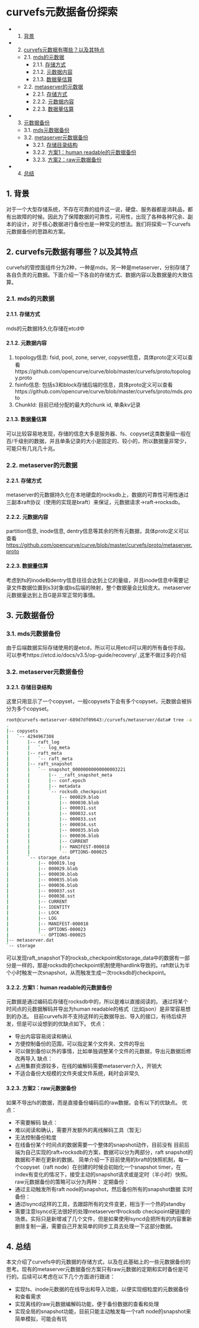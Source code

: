 # curvefs元数据备份探索

<!-- vscode-markdown-toc -->
* 1. [背景](#)
* 2. [curvefs元数据有哪些？以及其特点](#curvefs)
	* 2.1. [mds的元数据](#mds)
		* 2.1.1. [存储方式](#-1)
		* 2.1.2. [元数据内容](#-1)
		* 2.1.3. [数据量估算](#-1)
	* 2.2. [metaserver的元数据](#metaserver)
		* 2.2.1. [存储方式](#-1)
		* 2.2.2. [元数据内容](#-1)
		* 2.2.3. [数据量估算](#-1)
* 3. [元数据备份](#-1)
	* 3.1. [mds元数据备份](#mds-1)
	* 3.2. [metaserver元数据备份](#metaserver-1)
		* 3.2.1. [存储目录结构](#-1)
		* 3.2.2. [方案1：human readable的元数据备份](#1humanreadable)
		* 3.2.3. [方案2：raw元数据备份](#2raw)
* 4. [总结](#-1)

<!-- vscode-markdown-toc-config
	numbering=true
	autoSave=true
	/vscode-markdown-toc-config -->
<!-- /vscode-markdown-toc -->

##  1. <a name=''></a>背景

对于一个大型存储系统，不存在可靠的组件这一说，硬盘、服务器都是消耗品，都有出故障的时候。因此为了保障数据的可靠性，可用性，出现了各种各种冗余、副本的设计，对于核心数据进行备份也是一种常见的想法。我们将探索一下curvefs元数据备份的思路和方案。

##  2. <a name='curvefs'></a>curvefs元数据有哪些？以及其特点

curvefs的管控面组件分为2种，一种是mds，另一种是metaserver，分别存储了各自负责的元数据。下面介绍一下各自的存储方式、数据内容以及数据量的大致估算。

###  2.1. <a name='mds'></a>mds的元数据

####  2.1.1. <a name='-1'></a>存储方式

mds的元数据持久化存储在etcd中

####  2.1.2. <a name='-1'></a>元数据内容

1. topology信息: fsid, pool, zone, server, copyset信息，具体proto定义可以查看https://github.com/opencurve/curve/blob/master/curvefs/proto/topology.proto
2. fsinfo信息: 包括s3和block存储后端的信息，具体proto定义可以查看https://github.com/opencurve/curve/blob/master/curvefs/proto/mds.proto
3. ChunkId: 目前已经分配的最大的chunk id, 单条kv记录

####  2.1.3. <a name='-1'></a>数据量估算

可以比较容易地发现，存储的信息大多是服务器、fs、copyset这类数量级一般在百/千级别的数据，并且单条记录的大小是固定的、较小的，所以数据量非常少，可能只有几兆几十兆。

###  2.2. <a name='metaserver'></a>metaserver的元数据

####  2.2.1. <a name='-1'></a>存储方式

metaserver的元数据持久化在本地硬盘的rocksdb上，数据的可靠性可用性通过三副本raft协议（使用的实现是braft）来保证，元数据请求->raft->rocksdb。

####  2.2.2. <a name='-1'></a>元数据内容

partition信息, inode信息, dentry信息等其余的所有元数据，具体proto定义可以查看 https://github.com/opencurve/curve/blob/master/curvefs/proto/metaserver.proto

####  2.2.3. <a name='-1'></a>数据量估算

考虑到fs的inode和dentry信息往往会达到上亿的量级，并且inode信息中需要记录文件数据位置到s3对象或bs后端的映射，整个数据量会比较庞大。metaserver元数据量达到上百G是非常正常的事情。

##  3. <a name='-1'></a>元数据备份

###  3.1. <a name='mds-1'></a>mds元数据备份

由于后端数据实际存储使用的是etcd，所以可以用etcd可以用的所有备份手段。
可以参考https://etcd.io/docs/v3.5/op-guide/recovery/ ,这里不做过多的介绍

###  3.2. <a name='metaserver-1'></a>metaserver元数据备份

####  3.2.1. <a name='-1'></a>存储目录结构

这里只用显示了一个copyset，一般copysets下会有多个copyset，元数据会被拆分为多个copyset。
``` bash
root@curvefs-metaserver-689d7df09643:/curvefs/metaserver/data# tree -a
.
|-- copysets
|   `-- 4294967308
|       |-- raft_log
|       |   `-- log_meta
|       |-- raft_meta
|       |   `-- raft_meta
|       |-- raft_snapshot
|       |   `-- snapshot_00000000000000003221
|       |       |-- __raft_snapshot_meta
|       |       |-- conf.epoch
|       |       |-- metadata
|       |       `-- rocksdb_checkpoint
|       |           |-- 000029.blob
|       |           |-- 000030.blob
|       |           |-- 000031.sst
|       |           |-- 000032.sst
|       |           |-- 000033.sst
|       |           |-- 000034.sst
|       |           |-- 000035.blob
|       |           |-- 000036.blob
|       |           |-- CURRENT
|       |           |-- MANIFEST-000018
|       |           `-- OPTIONS-000025
|       `-- storage_data
|           |-- 000019.log
|           |-- 000029.blob
|           |-- 000030.blob
|           |-- 000035.blob
|           |-- 000036.blob
|           |-- 000037.sst
|           |-- 000038.sst
|           |-- CURRENT
|           |-- IDENTITY
|           |-- LOCK
|           |-- LOG
|           |-- MANIFEST-000018
|           |-- OPTIONS-000023
|           `-- OPTIONS-000025
|-- metaserver.dat
`-- storage
```
可以发现raft_snapshot下的rocksb_checkpoint和storage_data中的数据有一部分是一样的，那是rocksdb的checkpoint机制使用hardlink导致的。raft默认为半个小时触发一次snapshot，从而触发生成一次rocksdb的checkpoint。

####  3.2.2. <a name='1humanreadable'></a>方案1：human readable的元数据备份

元数据是通过编码后存储在rocksdb中的，所以是难以直接阅读的。
通过将某个时间点的元数据解码并导出为human readable的格式（比如json）是非常容易想到的办法。
目前curvefs并不支持这样的元数据导出、导入的接口，有待后续开发，但是可以设想到的优缺点如下。
优点：
- 导出内容容易阅读和确认
- 方便控制备份的范围，可以指定某个文件夹、文件的导出
- 可以做到备份以外的事情，比如单独调整某个文件的元数据，导出元数据后修改再导入
缺点：
- 占用集群资源较多，在线的编解码需要metaserver介入，开销大
- 不适合备份大规模的文件夹或文件系统，耗时会非常久

####  3.2.3. <a name='2raw'></a>方案2：raw元数据备份

如果不导出fs的数据，而是直接备份编码后的raw数据，会有以下的优缺点。
优点：
- 不需要解码
缺点：
- 难以阅读和确认，需要开发额外的离线解码工具（暂无）
- 无法控制备份粒度
- 在线备份某个时间点的数据需要一个整体的snapshot动作，目前没有
目前后端为自己实现的raft+rocksdb的方案，数据可以分为两部分，raft snapshot的数据和不断在更新的数据。
简单介绍一下目前使用的braft的快照机制，每一个copyset（raft node）在创建的时候会初始化一个snapshot timer，在index有变化的情况下，接受主动的snapshot请求或是定时（半小时）快照。 
raw元数据备份的策略可以分为两种：
定期备份：
- 通过主动触发所有raft node的snapshot，然后备份所有的snapshot数据
实时备份：
- 通过lsyncd这样的工具，去跟踪所有的文件变更，相当于一个热的standby
- 需要注意lsyncd无法很好的处理metaserver中rocksdb checkpoint硬链接的场景。实际只是新增减了几个文件，但是如果使用lsyncd会把所有的内容重新删除复制一遍，需要自己开发简单的同步工具去处理一下这部分数据。

##  4. <a name='-1'></a>总结

本文介绍了curvefs中的元数据的存储方式，以及在此基础上的一些元数据备份的思考。现有的metaserver元数据备份方案只有raw元数据的定期和实时备份是可行的。后续可以考虑在以下几个方面进行跟进：
- 实现fs、inode元数据的在线导出和导入功能，以便实现细粒度的元数据备份和查看需求
- 实现离线的raw元数据编解码功能，便于备份数据的查看和处理
- 实现全局的snapshot功能，目前只能主动触发每一个raft node的snapshot来简单模拟，可能会有坑

